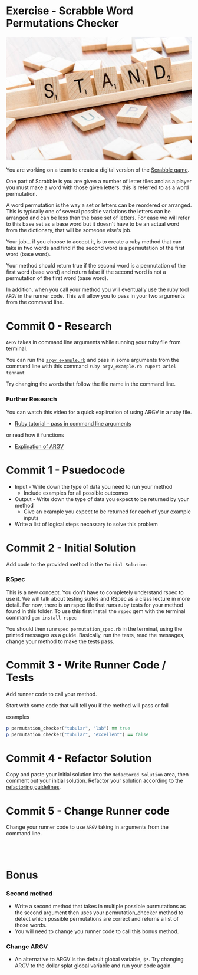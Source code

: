 # Exercise - Scrabble Word Permutations Checker

![tiles](resources/wood-tiles.jpg)

You are working on a team to create a digital version of the [Scrabble game](https://scrabble.hasbro.com/en-us). 

One part of Scrabble is you are given a number of letter tiles and as a player you must make a word with those given letters. this is referred to as a word permutation.

A word permutation is the way a set or letters can be reordered or arranged. This is typically one of several possible variations the letters can be arranged and can be less than the base set of letters. For ease we will refer to this base set as a base word but it doesn't have to be an actual word from the dictionary, that will be someone else's job.

Your job... if you choose to accept it, is to create a ruby method that can take in two words and find if the second word is a permutation of the first word (base word). 

Your method should return true if the second word is a permutation of the first word (base word) and return false if the second word is not a permutation of the first word (base word).

In addition, when you call your method you will eventually use the ruby tool `ARGV` in the runner code. This will allow you to pass in your two arguments from the command line.

# Commit 0 - Research

`ARGV` takes in command line arguments while running your ruby file from terminal.

You can run the [`argv_example.rb`](examples/argv_example.rb) and pass in some arguments from the command line with this command `ruby argv_example.rb rupert ariel tennant`

Try changing the words that follow the file name in the command line.

### Further Research

You can watch this video for a quick explination of using ARGV in a ruby file.
- [Ruby tutorial - pass in command line arguments](https://www.youtube.com/watch?v=ork0GTSTojA)

or read how it functions
- [Explination of ARGV](http://jnoconor.github.io/blog/2013/10/13/a-short-explanation-of-argv/)

# Commit 1 - Psuedocode

- Input - Write down the type of data you need to run your method
  - Include examples for all possible outcomes
- Output - Write down the type of data you expect to be returned by your method
  - Give an example you expect to be returned for each of your example inputs
- Write a list of logical steps necassary to solve this problem

# Commit 2 - Initial Solution

Add code to the provided method in the `Initial Solution`

### RSpec

This is a new concept. You don't have to completely understand rspec to use it. We will talk about testing suites and RSpec as a class lecture in more detail. For now, there is an rspec file that runs ruby tests for your method found in this folder. To use this first install the `rspec` gem with the terminal command `gem install rspec`

You should then run`rspec permutation_spec.rb` in the terminal, using the printed messages as a guide. Basically, run the tests, read the messages, change your method to make the tests pass.

# Commit 3 - Write Runner Code / Tests

Add runner code to call your method.

Start with some code that will tell you if the method will pass or fail

examples

```ruby
p permutation_checker("tubular", "lab") == true
p permutation_checker("tubular", "excellent") == false
```

# Commit 4 - Refactor Solution

Copy and paste your initial solution into the `Refactored Solution` area, then comment out your initial solution. Refactor your solution according to the [refactoring guidelines](../../Resources/Refactoring.md).

# Commit 5 - Change Runner code

Change your runner code to use `ARGV` taking in arguments from the command line.

<br>
<br>

# Bonus

### Second method
- Write a second method that takes in multiple possible purmutations as the second argument then uses your permutation_checker method to detect which possible permutations are correct and returns a list of those words.
- You will need to change you runner code to call this bonus method.

### Change ARGV

- An alternative to ARGV is the default global variable, `$*`. Try changing ARGV to the dollar splat global variable and run your code again.
